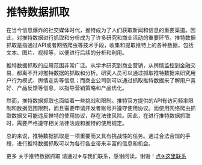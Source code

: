 # 推特数据抓取

在当今信息爆炸的社交媒体时代，推特成为了人们获取新闻和信息的重要渠道。因此，对推特数据进行抓取和分析成为了许多研究和商业活动的重要环节。推特数据抓取是指通过API或者网络爬虫等技术手段，收集和提取推特上的各种数据，包括文本、图片、视频等，以便进行后续的分析和利用。

推特数据抓取的应用范围非常广泛。从学术研究到商业营销，从舆情监控到金融交易，都离不开对推特数据的抓取和分析。研究人员可以通过抓取推特数据来研究用户行为模式、舆情走势等信息；而商业公司则可以通过抓取推特数据来了解用户喜好、产品反馈等信息，以指导营销策略和产品优化。

然而，推特数据抓取也面临着一些挑战和限制。推特官方提供的API有访问频率限制和数据范围限制，而且需要申请开发者账号并遵守使用协议。而使用网络爬虫抓取数据又可能违反推特的使用协议，存在法律风险。因此，在进行推特数据抓取时，需要严格遵守相关法律法规和推特的使用规定。

总的来说，推特数据抓取是一项重要而又具有挑战性的任务。通过合法合规的手段，进行推特数据抓取可以为各行各业带来丰富的信息和机会。

更多 关于推特数据抓取 请通过✈与我们联系，感谢阅读，谢谢！[点✈这里联系](https://gg.k02.cc)